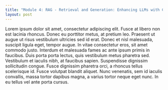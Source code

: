 ```yaml
---
title: "Module 4: RAG - Retrieval and Generation: Enhancing LLMs with Context"
layout: post
--- 
```


Lorem ipsum dolor sit amet, consectetur adipiscing elit. Fusce at libero non est lacinia rhoncus. Donec eu porttitor metus, at pretium leo. Praesent ut augue ut risus vestibulum ultricies sed id erat. Donec et nisl malesuada, suscipit ligula eget, tempor augue. In vitae consectetur eros, sit amet commodo justo. Interdum et malesuada fames ac ante ipsum primis in faucibus. Duis porta porta lectus, quis vestibulum metus pharetra sed. Vestibulum et iaculis nibh, at faucibus sapien. Suspendisse dignissim sollicitudin congue. Fusce dignissim pharetra orci, a rhoncus tellus scelerisque id. Fusce volutpat blandit aliquet. Nunc venenatis, sem id iaculis convallis, massa tortor dapibus magna, a varius tortor neque eget nunc. In eu tellus vel ante porta cursus.